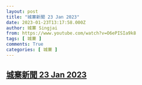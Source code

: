 ```yaml
---
layout: post
title: "城寨新聞 23 Jan 2023"
date: 2023-01-23T13:17:58.000Z
author: 城寨 Singjai
from: https://www.youtube.com/watch?v=O6ePISIa9k8
tags: [ 城寨 ]
comments: True
categories: [ 城寨 ]
---
```

<!--1674479878000-->
[城寨新聞 23 Jan 2023](https://www.youtube.com/watch?v=O6ePISIa9k8)
------

<div>

</div>
